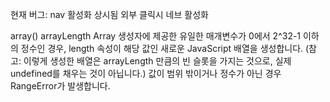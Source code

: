 현재 버그: nav 활성화 상시됨
외부 클릭시 네브 활성화


array()
arrayLength
Array 생성자에 제공한 유일한 매개변수가 0에서 2^32-1 이하의 정수인 경우, length 속성이 해당 값인 새로운 JavaScript 배열을 생성합니다. (참고: 이렇게 생성한 배열은 arrayLength 만큼의 빈 슬롯을 가지는 것으로, 실제 undefined를 채우는 것이 아닙니다.) 값이 범위 밖이거나 정수가 아닌 경우 RangeError가 발생합니다.